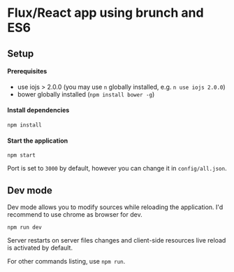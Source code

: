 # Flux/React app using brunch and ES6

## Setup

#### Prerequisites

- use iojs > 2.0.0 (you may use `n` globally installed, e.g. `n use iojs 2.0.0`)
- bower globally installed (`npm install bower -g`)

#### Install dependencies

`npm install`

#### Start the application

`npm start`

Port is set to `3000` by default, however you can change it in `config/all.json`.

## Dev mode

Dev mode allows you to modify sources while reloading the application. I'd recommend to use chrome as browser for dev.

`npm run dev`

Server restarts on server files changes and client-side resources live reload is activated by default.

For other commands listing, use `npm run`.
